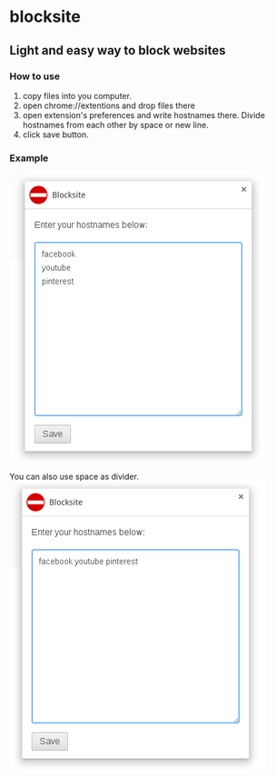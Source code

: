 # blocksite
## Light and easy way to block websites
### How to use
1. copy files into you computer.
2. open chrome://extentions and drop files there
3. open extension's preferences and write hostnames there. Divide hostnames from each other by space or new line.
4. click save button.  

### Example
![Example 1](/scr/firstWay.png)  

You can also use space as divider.
![Example 2](/scr/secondWay.png)
